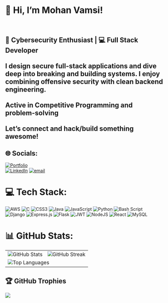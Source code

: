 # 👋 Hi, I’m Mohan Vamsi!<br><br>
## 🔐 Cybersecurity Enthusiast | 💻 Full Stack Developer <br><br>I design secure full-stack applications and dive deep into breaking and building systems. I enjoy combining offensive security with clean backend engineering.<br><br> Active in Competitive Programming and problem-solving  <br><br>Let’s connect and hack/build something awesome!


## 🌐 Socials:
[![Portfolio](https://img.shields.io/badge/Portfolio-000?logo=vercel&logoColor=yellow&style=for-the-badge)](https://vamsiportfolio-y1t8.onrender.com/)   
[![LinkedIn](https://img.shields.io/badge/LinkedIn-%230077B5.svg?logo=linkedin&logoColor=white)](https://linkedin.com/in/https://www.linkedin.com/in/mohana-vamsi-sowdepally-46871a26b/) [![email](https://img.shields.io/badge/Email-D14836?logo=gmail&logoColor=white)](mailto:smohanvamsi9@gmail.com) 

# 💻 Tech Stack:
![AWS](https://img.shields.io/badge/AWS-%23FF9900.svg?style=for-the-badge&logo=amazon-aws&logoColor=white) ![C](https://img.shields.io/badge/c-%2300599C.svg?style=for-the-badge&logo=c&logoColor=white) ![CSS3](https://img.shields.io/badge/css3-%231572B6.svg?style=for-the-badge&logo=css3&logoColor=white) ![Java](https://img.shields.io/badge/java-%23ED8B00.svg?style=for-the-badge&logo=openjdk&logoColor=white) ![JavaScript](https://img.shields.io/badge/javascript-%23323330.svg?style=for-the-badge&logo=javascript&logoColor=%23F7DF1E) ![Python](https://img.shields.io/badge/python-3670A0?style=for-the-badge&logo=python&logoColor=ffdd54) ![Bash Script](https://img.shields.io/badge/bash_script-%23121011.svg?style=for-the-badge&logo=gnu-bash&logoColor=white) ![Django](https://img.shields.io/badge/django-%23092E20.svg?style=for-the-badge&logo=django&logoColor=white) ![Express.js](https://img.shields.io/badge/express.js-%23404d59.svg?style=for-the-badge&logo=express&logoColor=%2361DAFB) ![Flask](https://img.shields.io/badge/flask-%23000.svg?style=for-the-badge&logo=flask&logoColor=white) ![JWT](https://img.shields.io/badge/JWT-black?style=for-the-badge&logo=JSON%20web%20tokens) ![NodeJS](https://img.shields.io/badge/node.js-6DA55F?style=for-the-badge&logo=node.js&logoColor=white) ![React](https://img.shields.io/badge/react-%2320232a.svg?style=for-the-badge&logo=react&logoColor=%2361DAFB) ![MySQL](https://img.shields.io/badge/mysql-4479A1.svg?style=for-the-badge&logo=mysql&logoColor=white)
# 📊 GitHub Stats:
<table>
  <tr>
    <td><img src="https://github-readme-stats.vercel.app/api?username=mohanvamsi06&theme=dark&hide_border=false&include_all_commits=true&count_private=true" alt="GitHub Stats" /></td>
    <td><img src="https://nirzak-streak-stats.vercel.app/?user=mohanvamsi06&theme=dark&hide_border=false" alt="GitHub Streak" /></td>
  </tr>
  <tr>
    <td colspan="2"><img src="https://github-readme-stats.vercel.app/api/top-langs/?username=mohanvamsi06&theme=dark&hide_border=false&layout=compact&langs_count=8" alt="Top Languages" /></td>
  </tr>
</table>

## 🏆 GitHub Trophies
![](https://github-profile-trophy.vercel.app/?username=mohanvamsi06&theme=radical&no-frame=false&no-bg=true&margin-w=4)

